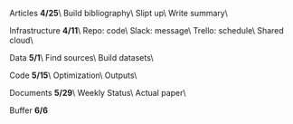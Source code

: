 Articles **4/25**\\
  Build bibliography\\
  Slipt up\\
  Write summary\\

Infrastructure **4/11**\\
  Repo: code\\
  Slack: message\\
  Trello: schedule\\
  Shared cloud\\

Data **5/1**\\
  Find sources\\
  Build datasets\\

Code **5/15**\\
  Optimization\\
  Outputs\\

Documents **5/29**\\
  Weekly Status\\
  Actual paper\\

Buffer **6/6**
